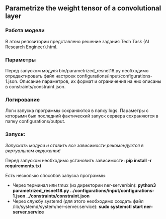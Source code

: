 ## Parametrize the weight tensor of a convolutional layer

### Работа модели
В этом репозитории представлено решение задания Tech Task (AI Research Engineer).html.

### Параметры
Перед запуском модуля bin/parametrized_resnet18.py необходимо отредактировать файл настроек configurations/input/configurations-1.json. Описание параметров, их формат и ограничения на них описаны в constraints/constraint.json.

### Логирование
Логи запуска программы сохраняются в папку logs. Параметры с которыми был последний фактический запуск сервера сохраняются в папку configurations/output.

### Запуск:
_Запускать модули и ставить все зависимости рекомендуется в виртуальном окружении!_

Перед запуском необходимо установить зависимости: **pip install -r requirements.txt**

Есть несколько способов запуска программы: 
- Через терминал или tmux (из директории ner-server/bin): **python3 parametrized_resnet18.py ../configurations/input/configurations-1.json ../constraints/constraint.json**
- Через службу systemd (для этого необходимо создать файл /lib/systemd/system/ner-server.service): **sudo systemctl start ner-server.service**